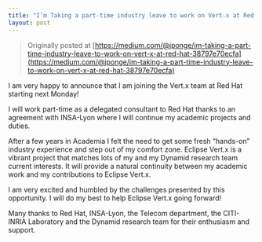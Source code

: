 ```yaml
---
title: "I’m Taking a part-time industry leave to work on Vert.x at Red Hat"
layout: post
---
```


> Originally posted at [https://medium.com/@jponge/im-taking-a-part-time-industry-leave-to-work-on-vert-x-at-red-hat-38797e70ecfa](https://medium.com/@jponge/im-taking-a-part-time-industry-leave-to-work-on-vert-x-at-red-hat-38797e70ecfa)

I am very happy to announce that I am joining the Vert.x team at Red Hat starting next Monday!

I will work part-time as a delegated consultant to Red Hat thanks to an agreement with INSA-Lyon where I will continue my academic projects and duties.

After a few years in Academia I felt the need to get some fresh “hands-on” industry experience and step out of my comfort zone. Eclipse Vert.x is a vibrant project that matches lots of my and my Dynamid research team current interests. It will provide a natural continuity between my academic work and my contributions to Eclipse Vert.x.

I am very excited and humbled by the challenges presented by this opportunity. I will do my best to help Eclipse Vert.x going forward!

Many thanks to Red Hat, INSA-Lyon, the Telecom department, the CITI-INRIA Laboratory and the Dynamid research team for their enthusiasm and support.
